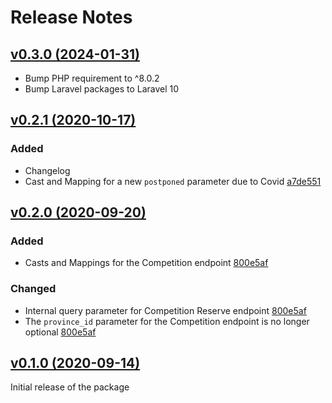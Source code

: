 # Release Notes

## [v0.3.0 (2024-01-31)](https://github.com/ThomasDeMarez/volleyscores/compare/v0.2.1...v0.3.0)

- Bump PHP requirement to ^8.0.2
- Bump Laravel packages to Laravel 10

## [v0.2.1 (2020-10-17)](https://github.com/ThomasDeMarez/volleyscores/compare/v0.2.0...v0.2.1)

### Added
- Changelog
- Cast and Mapping for a new `postponed` parameter due to Covid [a7de551](https://github.com/ThomasDeMarez/volleyscores/commit/a7de551bb62cbfe50eb43f6442460755142d43c8)

## [v0.2.0 (2020-09-20)](https://github.com/ThomasDeMarez/volleyscores/compare/v0.1.0...v0.2.0)

### Added
- Casts and Mappings for the Competition endpoint [800e5af](https://github.com/ThomasDeMarez/volleyscores/commit/800e5af33b432742bb569bc3ea4e99d57b590c41)

### Changed
- Internal query parameter for Competition Reserve endpoint [800e5af](https://github.com/ThomasDeMarez/volleyscores/commit/800e5af33b432742bb569bc3ea4e99d57b590c41)
- The `province_id` parameter for the Competition endpoint is no longer optional [800e5af](https://github.com/ThomasDeMarez/volleyscores/commit/800e5af33b432742bb569bc3ea4e99d57b590c41)

## [v0.1.0 (2020-09-14)](https://github.com/ThomasDeMarez/volleyscores/releases/tag/v0.1.0)

Initial release of the package

